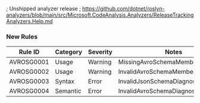 ﻿; Unshipped analyzer release
; https://github.com/dotnet/roslyn-analyzers/blob/main/src/Microsoft.CodeAnalysis.Analyzers/ReleaseTrackingAnalyzers.Help.md

### New Rules

Rule ID | Category | Severity | Notes
--------|----------|----------|-------
AVROSG0001 | Usage | Warning | MissingAvroSchemaMemberDiagnostic
AVROSG0002 | Usage | Warning | InvalidAvroSchemaMemberDiagnostic
AVROSG0003 | Syntax | Error | InvalidJsonSchemaDiagnostic
AVROSG0004 | Semantic | Error | InvalidAvroSchemaDiagnostic
